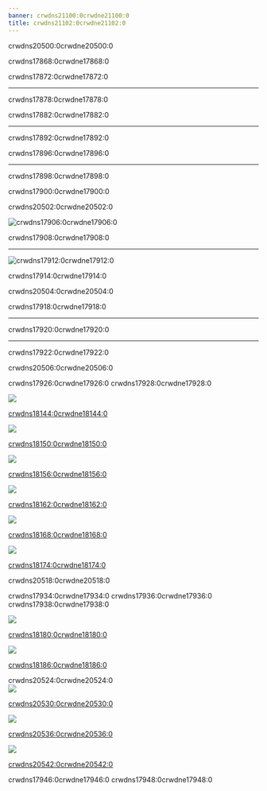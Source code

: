```yaml
---
banner: crwdns21100:0crwdne21100:0
title: crwdns21102:0crwdne21102:0
---
```


<div id="button-controls" class="section-title">crwdns20500:0crwdne20500:0</div>
<div class="section-body">
    <div class="button-action-group">
        <p class="button-action button">crwdns17868:0crwdne17868:0</p>
        <p class="button-action-text">crwdns17872:0crwdne17872:0</p>
    </div>
    <hr>
    <div class="button-action-group">
        <p class="button-action button">crwdns17878:0crwdne17878:0</p>
        <p class="button-action-text">crwdns17882:0crwdne17882:0</p>
    </div>
    <hr>
    <div class="button-action-group">
        <p class="button-action button">crwdns17892:0crwdne17892:0</p>
        <p class="button-action-text">crwdns17896:0crwdne17896:0</p>
    </div>
    <hr>
    <div class="button-action-group">
        <p class="button-action">crwdns17898:0crwdne17898:0</p>
        <p class="button-action-text">crwdns17900:0crwdne17900:0</p>
    </div>
</div>

<div id="touch-controls" class="section-title">crwdns20502:0crwdne20502:0</div>
<div class="section-body">
    <div class="button-action-group">
        <p class="button-action"><img src="crwdns17904:0crwdne17904:0" alt="crwdns17906:0crwdne17906:0"></p>
        <p class="button-action-text">crwdns17908:0crwdne17908:0</p>
    </div>
    <hr>
    <div class="button-action-group">
        <p class="button-action"><img src="crwdns17910:0crwdne17910:0" alt="crwdns17912:0crwdne17912:0"></p>
        <p class="button-action-text">crwdns17914:0crwdne17914:0</p>
    </div>
</div>

<div id="twilight-menu-boot-shortcuts" class="section-title">crwdns20504:0crwdne20504:0</div>
<div class="section-body">
    <p>
        crwdns17918:0crwdne17918:0
    </p>
    <hr>
    <p>
        crwdns17920:0crwdne17920:0
    </p>
    <hr>
    <p>
        crwdns17922:0crwdne17922:0
    </p>
</div>

<div id="theme-information" class="section-title">crwdns20506:0crwdne20506:0</div>
<div class="section-body">
    <p class="mb-2">crwdns17926:0crwdne17926:0 crwdns17928:0crwdne17928:0</p>
    <div class="grid-container-3">
        <div class="grid-item">
            <img src="crwdns20508:0crwdne20508:0">
            <p>
                <a href="crwdns18142:0crwdne18142:0">crwdns18144:0crwdne18144:0</a>
            </p>
        </div>
        <div class="grid-item">
            <img src="crwdns20510:0crwdne20510:0">
            <p>
                <a href="crwdns18148:0crwdne18148:0">crwdns18150:0crwdne18150:0</a>
            </p>
        </div>
        <div class="grid-item">
            <img src="crwdns20512:0crwdne20512:0">
            <p>
                <a href="crwdns18154:0crwdne18154:0">crwdns18156:0crwdne18156:0</a>
            </p>
        </div>
        <div class="grid-item">
            <img src="crwdns20514:0crwdne20514:0">
            <p>
                <a href="crwdns18160:0crwdne18160:0">crwdns18162:0crwdne18162:0</a>
            </p>
        </div>
        <div class="grid-item">
            <img src="crwdns20516:0crwdne20516:0">
            <p>
                <a href="crwdns18166:0crwdne18166:0">crwdns18168:0crwdne18168:0</a>
            </p>
        </div>
        <div class="grid-item">
            <img src="crwdns18170:0crwdne18170:0">
            <p>
                <a href="crwdns18172:0crwdne18172:0">crwdns18174:0crwdne18174:0</a>
            </p>
        </div>
    </div>
</div>

<div id="game-loaders" class="section-title">crwdns20518:0crwdne20518:0</div>
<div class="section-body">
    <p class="mb-2">crwdns17934:0crwdne17934:0 crwdns17936:0crwdne17936:0 crwdns17938:0crwdne17938:0</p>
    <div class="grid-container-2">
        <div class="grid-item">
            <img src="crwdns20520:0crwdne20520:0">
            <p>
                <a href="crwdns18178:0crwdne18178:0">crwdns18180:0crwdne18180:0</a>
            </p>
        </div>
        <div class="grid-item">
            <img src="crwdns20522:0crwdne20522:0">
            <p>
                <a href="crwdns18184:0crwdne18184:0">crwdns18186:0crwdne18186:0</a>
            </p>
        </div>
    </div>
</div>

<div id="other-information" class="section-title">crwdns20524:0crwdne20524:0</div>
<div class="section-body">
    <div class="grid-container-3 mb-2">
        <div class="grid-item">
            <img src="crwdns20526:0crwdne20526:0">
            <p>
                <a href="crwdns20528:0crwdne20528:0">crwdns20530:0crwdne20530:0</a>
            </p>
        </div>
        <div class="grid-item">
            <img src="crwdns20532:0crwdne20532:0">
            <p>
                <a href="crwdns20534:0crwdne20534:0">crwdns20536:0crwdne20536:0</a>
            </p>
        </div>
        <div class="grid-item">
            <img src="crwdns20538:0crwdne20538:0">
            <p>
                <a href="crwdns20540:0crwdne20540:0">crwdns20542:0crwdne20542:0</a>
            </p>
        </div>
    </div>
    <p>
        crwdns17946:0crwdne17946:0 crwdns17948:0crwdne17948:0
    </p>
</div>
